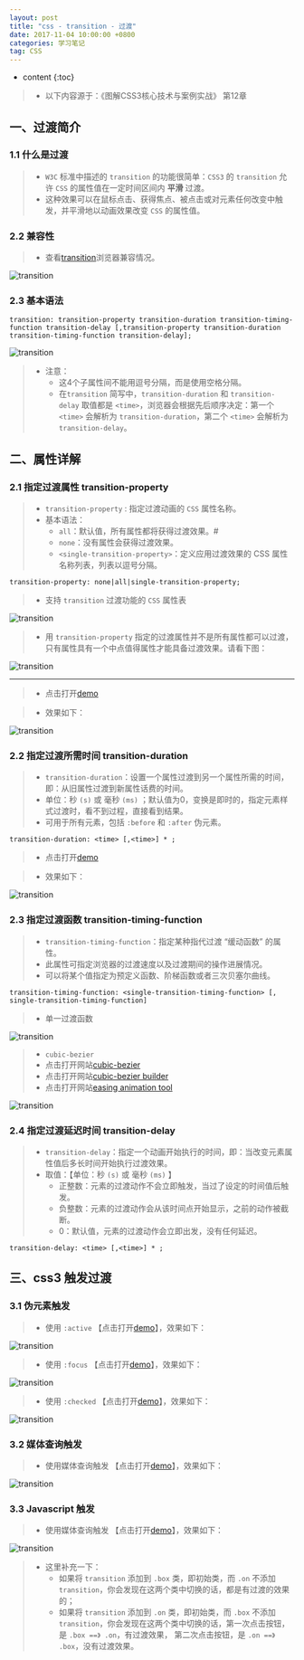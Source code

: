 ```yaml
---
layout: post
title: "css - transition - 过渡"
date: 2017-11-04 10:00:00 +0800 
categories: 学习笔记
tag: CSS
---
```

* content
{:toc}

> * 以下内容源于：《图解CSS3核心技术与案例实战》 第12章

<!-- more -->

## 一、过渡简介

### 1.1 什么是过渡

> * `W3C` 标准中描述的 `transition` 的功能很简单：`CSS3` 的 `transition` 允许 `CSS` 的属性值在一定时间区间内 **平滑** 过渡。
> * 这种效果可以在鼠标点击、获得焦点、被点击或对元素任何改变中触发，并平滑地以动画效果改变 `CSS` 的属性值。

### 2.2 兼容性

> * 查看[transition](http://caniuse.com/#search=transition)浏览器兼容情况。

![transition](/styles/images/css/transition/transition-01.png)

### 2.3 基本语法

```
transition: transition-property transition-duration transition-timing-function transition-delay [,transition-property transition-duration transition-timing-function transition-delay];
```

![transition](/styles/images/css/transition/transition-02.png)

> * 注意：
>   * 这4个子属性间不能用逗号分隔，而是使用空格分隔。
>   * 在`transition` 简写中，`transition-duration` 和 `transition-delay` 取值都是 `<time>`，浏览器会根据先后顺序决定：第一个 `<time>` 会解析为 `transition-duration`，第二个 `<time>` 会解析为 `transition-delay`。

## 二、属性详解

### 2.1 指定过渡属性 transition-property

> * `transition-property` : 指定过渡动画的 `CSS` 属性名称。
> * 基本语法：
>   * `all`：默认值，所有属性都将获得过渡效果。#
>   * `none`：没有属性会获得过渡效果。
>   * `<single-transition-property>`：定义应用过渡效果的 CSS 属性名称列表，列表以逗号分隔。

```
transition-property: none|all|single-transition-property;
```

> * 支持 `transition` 过渡功能的 `CSS` 属性表

![transition](/styles/images/css/transition/transition-03.png)

> * 用 `transition-property` 指定的过渡属性并不是所有属性都可以过渡，只有属性具有一个中点值得属性才能具备过渡效果。请看下图：

![transition](/styles/images/css/transition/transition-04.png)

---

> * 点击打开[demo](/effects/demo/demo-css/transition/eg1.html)

> * 效果如下：

![transition](/effects/images/css/transition/transition-01.gif)

### 2.2 指定过渡所需时间 transition-duration

> * `transition-duration`：设置一个属性过渡到另一个属性所需的时间，即：从旧属性过渡到新属性话费的时间。
> * 单位：秒 `(s)` 或 毫秒 `(ms)` ；默认值为0，变换是即时的，指定元素样式过渡时，看不到过程，直接看到结果。
> * 可用于所有元素，包括 `:before` 和 `:after` 伪元素。 

```
transition-duration: <time> [,<time>] * ;
```

> * 点击打开[demo](/effects/demo/demo-css/transition/eg2.html)

> * 效果如下：

![transition](/effects/images/css/transition/transition-02.gif)

### 2.3 指定过渡函数 transition-timing-function

> * `transition-timing-function`：指定某种指代过渡 “缓动函数” 的属性。
> * 此属性可指定浏览器的过渡速度以及过渡期间的操作进展情况。
> * 可以将某个值指定为预定义函数、阶梯函数或者三次贝塞尔曲线。

```
transition-timing-function: <single-transition-timing-function> [, single-transition-timing-function]
```

> * 单一过渡函数

![transition](/styles/images/css/transition/transition-05.png)

> * `cubic-bezier` 
> * 点击打开网站[cubic-bezier](http://cubic-bezier.com/#.17,.67,.83,.67)
> * 点击打开网站[cubic-bezier builder](http://www.roblaplaca.com/examples/bezierBuilder/)
> * 点击打开网站[easing animation tool](https://matthewlein.com/tools/ceaser)

![transition](/styles/images/css/transition/transition-06.png)

### 2.4 指定过渡延迟时间 transition-delay

> * `transition-delay`：指定一个动画开始执行的时间，即：当改变元素属性值后多长时间开始执行过渡效果。
> * 取值：【单位：秒 `(s)` 或 毫秒 `(ms)` 】
>   * 正整数：元素的过渡动作不会立即触发，当过了设定的时间值后触发。
>   * 负整数：元素的过渡动作会从该时间点开始显示，之前的动作被截断。
>   * 0：默认值，元素的过渡动作会立即出发，没有任何延迟。

```
transition-delay: <time> [,<time>] * ;
```

## 三、css3 触发过渡

### 3.1 伪元素触发

> * 使用 `:active` 【点击打开[demo](/effects/demo/demo-css/transition/eg3.html)】，效果如下：

![transition](/effects/images/css/transition/transition-03.gif)

> * 使用 `:focus` 【点击打开[demo](/effects/demo/demo-css/transition/eg4.html)】，效果如下：

![transition](/effects/images/css/transition/transition-04.gif)

> * 使用 `:checked` 【点击打开[demo](/effects/demo/demo-css/transition/eg5.html)】，效果如下：

![transition](/effects/images/css/transition/transition-05.gif)

### 3.2 媒体查询触发

> * 使用媒体查询触发 【点击打开[demo](/effects/demo/demo-css/transition/eg6.html)】，效果如下：

![transition](/effects/images/css/transition/transition-06.gif)

### 3.3 Javascript 触发

> * 使用媒体查询触发 【点击打开[demo](/effects/demo/demo-css/transition/eg7.html)】，效果如下：

![transition](/effects/images/css/transition/transition-07.gif)

> * 这里补充一下：
>   * 如果将 `transition` 添加到 `.box` 类，即初始类，而 `.on` 不添加 `transition`，你会发现在这两个类中切换的话，都是有过渡的效果的；
>   * 如果将 `transition` 添加到 `.on` 类，即初始类，而 `.box` 不添加 `transition`，你会发现在这两个类中切换的话，第一次点击按钮，是 `.box ==》 .on`，有过渡效果，
>     第二次点击按钮，是 `.on ==》 .box`，没有过渡效果。